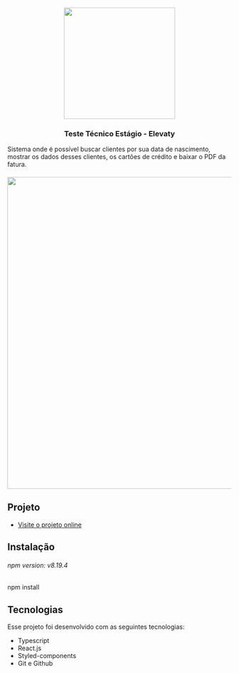 <h1 align="center">
  <img src="https://user-images.githubusercontent.com/58120519/236243661-b0a814f9-5ceb-4ed2-8ea7-cd7d7a5b7ea7.png" width="250"> 
</h1>
<h3 align="center">Teste Técnico Estágio - Elevaty</h3>

Sistema onde é possível buscar clientes por sua data de
nascimento, mostrar os dados desses clientes, os cartões de crédito e baixar o PDF
da fatura.

<h5 align="center">
  <img src="https://user-images.githubusercontent.com/58120519/236250621-9c00d63a-f003-4d8a-85ec-deed93addfac.jpeg" width="700" >
</h5>

## Projeto
- [Visite o projeto online](https://elevaty.vercel.app)

## Instalação
<h6>npm version: v8.19.4</h6>
npm install

## Tecnologias

Esse projeto foi desenvolvido com as seguintes tecnologias:

- Typescript
- React.js
- Styled-components
- Git e Github
